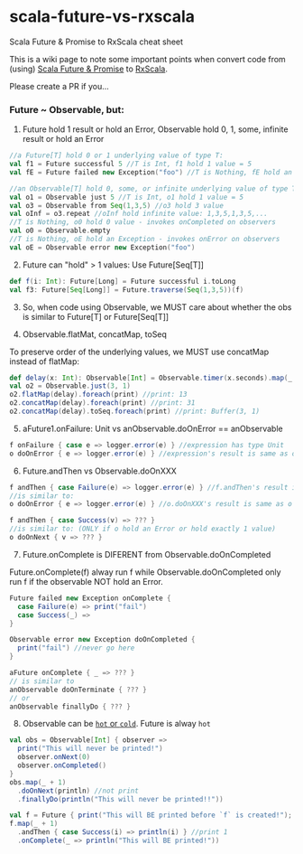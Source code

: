 scala-future-vs-rxscala
=======================
Scala Future & Promise to RxScala cheat sheet

This is a wiki page to note some important points when convert code from (using) [Scala Future & Promise](http://docs.scala-lang.org/overviews/core/futures.html) to [RxScala](https://github.com/ReactiveX/RxScala).

Please create a PR if you...

### Future ~ Observable, but:

1. Future hold 1 result or hold an Error, Observable hold 0, 1, some, infinite result or hold an Error

  ```scala
  //a Future[T] hold 0 or 1 underlying value of type T:
  val f1 = Future successful 5 //T is Int, f1 hold 1 value = 5
  val fE = Future failed new Exception("foo") //T is Nothing, fE hold an Exception
  
  //an Observable[T] hold 0, some, or infinite underlying value of type T:
  val o1 = Observable just 5 //T is Int, o1 hold 1 value = 5
  val o3 = Observable from Seq(1,3,5) //o3 hold 3 value
  val oInf = o3.repeat //oInf hold infinite value: 1,3,5,1,3,5,...
  //T is Nothing, o0 hold 0 value - invokes onCompleted on observers
  val o0 = Observable.empty
  //T is Nothing, oE hold an Exception - invokes onError on observers
  val oE = Observable error new Exception("foo")
  ```

2. Future can "hold" > 1 values: Use Future[Seq[T]]

  ```scala
  def f(i: Int): Future[Long] = Future successful i.toLong
  val f3: Future[Seq[Long]] = Future.traverse(Seq(1,3,5))(f)
  ```

3. So, when code using Observable, we MUST care about whether the obs is similar to Future[T] or Future[Seq[T]]

4. Observable.flatMat, concatMap, toSeq

  To preserve order of the underlying values, we MUST use concatMap instead of flatMap:
  
  ```scala
  def delay(x: Int): Observable[Int] = Observable.timer(x.seconds).map(_ => x)
  val o2 = Observable.just(3, 1)
  o2.flatMap(delay).foreach(print) //print: 13
  o2.concatMap(delay).foreach(print) //print: 31
  o2.concatMap(delay).toSeq.foreach(print) //print: Buffer(3, 1)
  ```

5. aFuture1.onFailure: Unit vs anObservable.doOnError == anObservable

  ```scala
  f onFailure { case e => logger.error(e) } //expression has type Unit
  o doOnError { e => logger.error(e) } //expression's result is same as o
  ```

6. Future.andThen vs Observable.doOnXXX

  ```scala  
  f andThen { case Failure(e) => logger.error(e) } //f.andThen's result is same as f
  //is similar to:
  o doOnError { e => logger.error(e) } //o.doOnXXX's result is same as o
  
  f andThen { case Success(v) => ??? }
  //is similar to: (ONLY if o hold an Error or hold exactly 1 value)
  o doOnNext { v => ??? }
  ```

7. Future.onComplete is DIFERENT from Observable.doOnCompleted

  Future.onComplete(f) alway run f while Observable.doOnCompleted only run f if the observable NOT hold an Error.
  ```scala
  Future failed new Exception onComplete {
    case Failure(e) => print("fail")
    case Success(_) =>
  }
  
  Observable error new Exception doOnCompleted {
    print("fail") //never go here
  }
  
  aFuture onComplete { _ => ??? }
  // is similar to
  anObservable doOnTerminate { ??? }
  // or
  anObservable finallyDo { ??? }
  ```

8. <a name="Cold-Observable"></a>Observable can be [`hot` or `cold`](https://github.com/ReactiveX/RxJava/wiki/Observable#hot-and-cold-observables). Future is alway `hot`

  ```scala
  val obs = Observable[Int] { observer =>
    print("This will never be printed!")
    observer.onNext(0)
    observer.onCompleted()
  }
  obs.map(_ + 1)
    .doOnNext(println) //not print
    .finallyDo(println("This will never be printed!!"))
  
  val f = Future { print("This will BE printed before `f` is created!"); 0 }
  f.map(_ + 1)
    .andThen { case Success(i) => println(i) } //print 1
    .onComplete(_ => println("This will BE printed!"))
  ```
